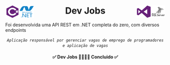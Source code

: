 <h1 align="center"><img align="left" height="40" width="45" src="https://github.com/devicons/devicon/blob/master/icons/csharp/csharp-plain.svg"><img align="left" src="https://github.com/devicons/devicon/blob/master/icons/dot-net/dot-net-plain-wordmark.svg" height="40" width="45" >Dev Jobs<img align="right" height="40" width="45" src="https://github.com/devicons/devicon/blob/master/icons/microsoftsqlserver/microsoftsqlserver-plain-wordmark.svg"><img align="right" height="40" width="45"src="https://github.com/devicons/devicon/blob/master/icons/visualstudio/visualstudio-plain.svg" ></h1>

Foi desenvolvida uma API REST em .NET completa do zero,
com diversos endpoints


 <div align="center">

   <cite align="center">`Aplicação responsável por gerenciar vagas de
emprego de programadores e aplicação de vagas`</cite>

</div>

<h4 align="center"> 
   ✅ Dev Jobs 🔎👨‍💻🌆 Concluido ✅ 
   
 </h4>
